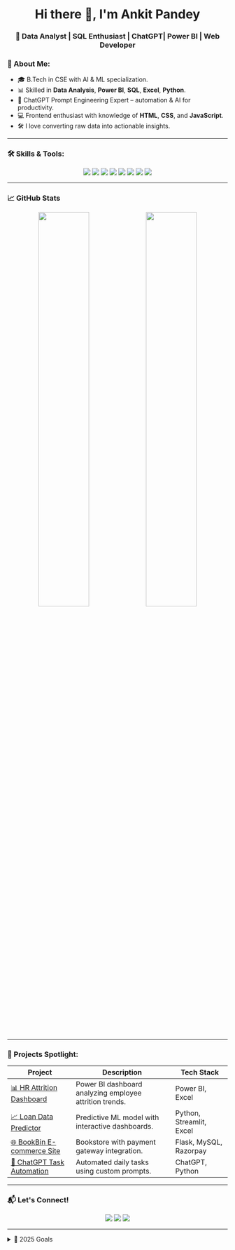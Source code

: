 <h1 align="center">Hi there 👋, I'm Ankit Pandey</h1>
<h3 align="center">🚀 Data Analyst | SQL Enthusiast | ChatGPT| Power BI | Web Developer</h3>

### 🧠 About Me:
- 🎓 B.Tech in CSE with AI & ML specialization.
- 📊 Skilled in **Data Analysis**, **Power BI**, **SQL**, **Excel**, **Python**.
- 🧠 ChatGPT Prompt Engineering Expert – automation & AI for productivity.
- 💻 Frontend enthusiast with knowledge of **HTML**, **CSS**, and **JavaScript**.
- 🛠️ I love converting raw data into actionable insights.

---

### 🛠️ Skills & Tools:

<div align="center">

  <!-- Data Analytics -->
  <img src="https://img.shields.io/badge/SQL-336791?style=for-the-badge&logo=postgresql&logoColor=white"/>
  <img src="https://img.shields.io/badge/Microsoft%20Excel-217346?style=for-the-badge&logo=microsoft-excel&logoColor=white"/>
  <img src="https://img.shields.io/badge/Python-3776AB?style=for-the-badge&logo=python&logoColor=white"/>
  <img src="https://img.shields.io/badge/Power%20BI-F2C811?style=for-the-badge&logo=powerbi&logoColor=black"/>

  <!-- Web & Scripting -->
  <img src="https://img.shields.io/badge/HTML5-E34F26?style=for-the-badge&logo=html5&logoColor=white"/>
  <img src="https://img.shields.io/badge/CSS3-1572B6?style=for-the-badge&logo=css3&logoColor=white"/>
  <img src="https://img.shields.io/badge/JavaScript-F7DF1E?style=for-the-badge&logo=javascript&logoColor=black"/>
  <img src="https://img.shields.io/badge/ChatGPT-00A67E?style=for-the-badge&logo=openai&logoColor=white"/>

</div>

---

### 📈 GitHub Stats

<div align="center">
  <img src="https://github-readme-stats.vercel.app/api?username=Devnkit&show_icons=true&theme=github_dark&hide_border=true" width="48%" />
  <img src="https://github-readme-streak-stats.herokuapp.com/?user=Devnkit&theme=github-dark&hide_border=true" width="48%" />
</div>

---

### 📌 Projects Spotlight:

| Project | Description | Tech Stack |
|--------|-------------|------------|
| [📊 HR Attrition Dashboard](#) | Power BI dashboard analyzing employee attrition trends. | Power BI, Excel |
| [📈 Loan Data Predictor](#) | Predictive ML model with interactive dashboards. | Python, Streamlit, Excel |
| [🌐 BookBin E-commerce Site](#) | Bookstore with payment gateway integration. | Flask, MySQL, Razorpay |
| [🧠 ChatGPT Task Automation](#) | Automated daily tasks using custom prompts. | ChatGPT, Python |

---

### 📬 Let's Connect!

<p align="center">
  <a href="https://www.linkedin.com/in/your_linkedin_username/"><img src="https://img.shields.io/badge/LinkedIn-0077B5.svg?&style=for-the-badge&logo=linkedin&logoColor=white"/></a>
  <a href="https://leetcode.com/your_leetcode_username/"><img src="https://img.shields.io/badge/LeetCode-FFA116?style=for-the-badge&logo=leetcode&logoColor=black"/></a>
  <a href="https://your-resume-link.com"><img src="https://img.shields.io/badge/Resume-8A2BE2?style=for-the-badge&logo=google-drive&logoColor=white"/></a>
</p>

---

<details>
  <summary>🎯 2025 Goals</summary>
  
  - 🔥 Build a portfolio with real-world data problems
  - 📊 Share knowledge via blogs & YouTube
  - 🤖 Explore AI & LLMs in analytics
  - 🧑‍🏫 Mentor junior data enthusiasts
</details>
